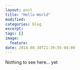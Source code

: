 ```yaml
---
layout: post
title: "Hello World"
modified:
categories: blog
excerpt:
tags: []
image:
  feature:
date: 2014-08-30T21:39:55-04:00
---
```


Nothing to see here... yet
